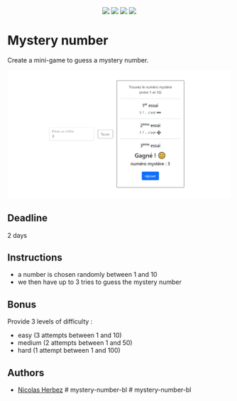 <p align="center">
    <img src="https://img.shields.io/badge/html5-%23E34F26.svg?style=for-the-badge&logo=html5&logoColor=white" />
    <img src="https://img.shields.io/badge/css3-%231572B6.svg?style=for-the-badge&logo=css3&logoColor=white" />
    <img src="https://img.shields.io/badge/javascript-%23323330.svg?style=for-the-badge&logo=javascript&logoColor=%23F7DF1E" />
    <img src="https://img.shields.io/badge/bootstrap-%23563D7C.svg?style=for-the-badge&logo=bootstrap&logoColor=white" />
</p>

# Mystery number

Create a mini-game to guess a mystery number.

![img](./img/mystery-number.png)

## Deadline

2 days

## Instructions

- a number is chosen randomly between 1 and 10
- we then have up to 3 tries to guess the mystery number

## Bonus

Provide 3 levels of difficulty :
- easy (3 attempts between 1 and 10)
- medium (2 attempts between 1 and 50)
- hard (1 attempt between 1 and 100)

## Authors

- [Nicolas Herbez](https://github.com/nicolas-herbez)
#   m y s t e r y - n u m b e r - b l 
 
 #   m y s t e r y - n u m b e r - b l 
 
 